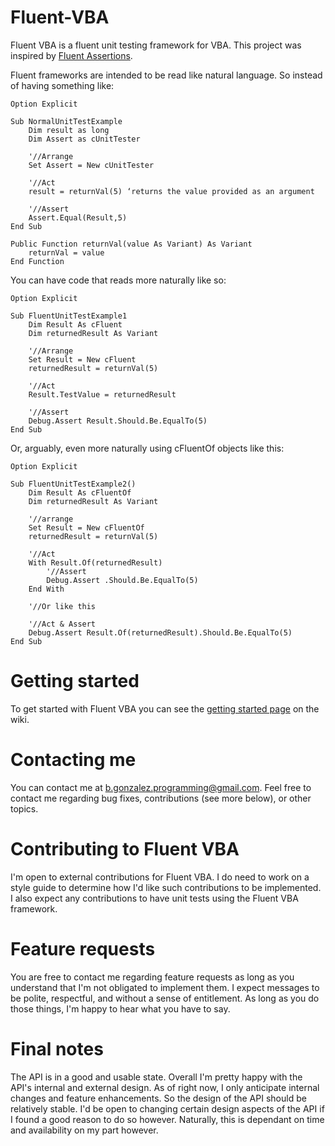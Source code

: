 # Fluent-VBA
Fluent VBA is a fluent unit testing framework for VBA. This project was inspired by [Fluent Assertions](https://fluentassertions.com/introduction).

Fluent frameworks are intended to be read like natural language. So instead of having something like:

    Option Explicit

    Sub NormalUnitTestExample
        Dim result as long
        Dim Assert as cUnitTester
        
        '//Arrange
        Set Assert = New cUnitTester
        
        '//Act
        result = returnVal(5) ‘returns the value provided as an argument
        
        '//Assert
        Assert.Equal(Result,5)
    End Sub
    
    Public Function returnVal(value As Variant) As Variant
        returnVal = value
    End Function
 
You can have code that reads more naturally like so:

    Option Explicit

    Sub FluentUnitTestExample1
        Dim Result As cFluent
        Dim returnedResult As Variant
        
        '//Arrange
        Set Result = New cFluent
        returnedResult = returnVal(5)
        
        '//Act
        Result.TestValue = returnedResult
        
        '//Assert
        Debug.Assert Result.Should.Be.EqualTo(5)
    End Sub

Or, arguably, even more naturally using cFluentOf objects like this:

    Option Explicit

    Sub FluentUnitTestExample2()
        Dim Result As cFluentOf
        Dim returnedResult As Variant
        
        '//arrange
        Set Result = New cFluentOf
        returnedResult = returnVal(5)
        
        '//Act
        With Result.Of(returnedResult)
            '//Assert
            Debug.Assert .Should.Be.EqualTo(5)
        End With
        
        '//Or like this
        
        '//Act & Assert
        Debug.Assert Result.Of(returnedResult).Should.Be.EqualTo(5)
    End Sub

# Getting started

To get started with Fluent VBA you can see the [getting started page](https://github.com/b-gonzalez/Fluent-VBA/wiki/Getting-started) on the wiki.

# Contacting me

You can contact me at b.gonzalez.programming@gmail.com. Feel free to contact me regarding bug fixes, contributions (see more below), or other topics.

# Contributing to Fluent VBA

I'm open to external contributions for Fluent VBA. I do need to work on a style guide to determine how I'd like such contributions to be implemented. I also expect any contributions to have unit tests using the Fluent VBA framework.

# Feature requests

You are free to contact me regarding feature requests as long as you understand that I'm not obligated to implement them. I expect messages to be polite, respectful, and without a sense of entitlement. As long as you do those things, I'm happy to hear what you have to say.

# Final notes

The API is in a good and usable state. Overall I'm pretty happy with the API's internal and external design. As of right now, I only anticipate internal changes and feature enhancements. So the design of the API should be relatively stable. I'd be open to changing certain design aspects of the API if I found a good reason to do so however. Naturally, this is dependant on time and availability on my part however.
